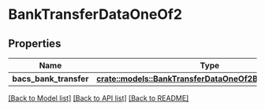 # BankTransferDataOneOf2

## Properties

Name | Type | Description | Notes
------------ | ------------- | ------------- | -------------
**bacs_bank_transfer** | [**crate::models::BankTransferDataOneOf2BacsBankTransfer**](BankTransferData_oneOf_2_bacs_bank_transfer.md) |  | 

[[Back to Model list]](../README.md#documentation-for-models) [[Back to API list]](../README.md#documentation-for-api-endpoints) [[Back to README]](../README.md)


